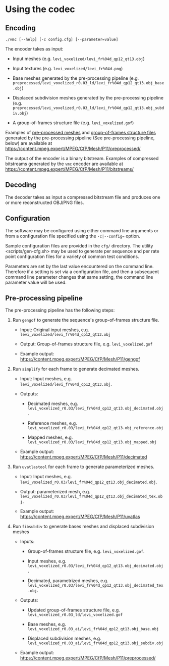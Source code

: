 Using the codec
===============

Encoding
--------

```console
./vmc [--help] [-c config.cfg] [--parameter=value]
```

The encoder takes as input:

* Input meshes (e.g. `levi_voxelized/levi_fr%04d_qp12_qt13.obj`)

* Input textures (e.g. `levi_voxelized/levi_fr%04d.png`)

* Base meshes generated by the pre-processing pipeline (e.g.
  `preprocessed/levi_voxelized_r0.03_ld/levi_fr%04d_qp12_qt13.obj_base.obj`)

* Displaced subdivision meshes generated by the pre-processing pipeline (e.g.
  `preprocessed/levi_voxelized_r0.03_ld/levi_fr%04d_qp12_qt13.obj_subdiv.obj`)

* A group-of-frames structure file (e.g. `levi_voxelized.gof`)

Examples of [pre-processed meshes][url-cfp-preprocessed] and [group-of-frames
structure files][url-cfp-preprocessed] generated by the pre-processing
pipeline (See pre-processing pipeline, below) are available
at https://content.mpeg.expert/MPEG/CfP/Mesh/P11/preprocessed/

[url-cfp-preprocessed]: https://content.mpeg.expert/MPEG/CfP/Mesh/P11/preprocessed/
[url-cfp-gengof]: https://content.mpeg.expert/MPEG/CfP/Mesh/P11/gengof

The output of the encoder is a binary bitstream. Examples of compressed
bitstreams generated by the `vmc` encoder are available at
https://content.mpeg.expert/MPEG/CfP/Mesh/P11/bitstreams/


Decoding
--------

The decoder takes as input a compressed bitstream file and produces one or
more reconstructed OBJ/PNG files.


Configuration
-------------

The software may be configured using either command line arguments or from
a configuration file specified using the `-c|--config=` option.

Sample configuration files are provided in the `cfg/` directory.  The
utility <scripts/gen-cfg.sh> may be used to generate per sequence and per
rate point configuration files for a variety of common test conditions.

Parameters are set by the last value encountered on the command line.
Therefore if a setting is set via a configuration file, and then a
subsequent command line parameter changes that same setting, the command
line parameter value will be used.


Pre-processing pipeline
-----------------------

The pre-processing pipeline has the following steps:

1. Run `gengof` to generate the sequence's group-of-frames structure file.

   * Input: Original input meshes, e.g.
     `levi_voxelized/levi_fr%04d_qp12_qt13.obj`

   * Output: Group-of-frames structure file, e.g. `levi_voxelized.gof`

   * Example output: https://content.mpeg.expert/MPEG/CfP/Mesh/P11/gengof


2. Run `simplify` for each frame to generate decimated meshes.

   * Input: Input meshes, e.g. `levi_voxelized/levi_fr%04d_qp12_qt13.obj`.

   * Outputs:
      * Decimated meshes, e.g.
        `levi_voxelized_r0.03/levi_fr%04d_qp12_qt13.obj_decimated.obj`.

      * Reference meshes, e.g.
        `levi_voxelized_r0.03/levi_fr%04d_qp12_qt13.obj_reference.obj`

      * Mapped meshes, e.g.
        `levi_voxelized_r0.03/levi_fr%04d_qp12_qt13.obj_mapped.obj`

   * Example output: https://content.mpeg.expert/MPEG/CfP/Mesh/P11/decimated


3. Run `uvatlastool` for each frame to generate parameterized meshes.

   * Input: Input meshes, e.g.
     `levi_voxelized_r0.03/levi_fr%04d_qp12_qt13.obj_decimated.obj`.

   * Output: parameterized mesh, e.g.
     `levi_voxelized_r0.03/levi_fr%04d_qp12_qt13.obj_decimated_tex.obj`.

   * Example output: https://content.mpeg.expert/MPEG/CfP/Mesh/P11/uvatlas


4. Run `fibsubdiv` to generate bases meshes and displaced subdivision meshes

   * Inputs:
      * Group-of-frames structure file, e.g. `levi_voxelized.gof`.

      * Input meshes, e.g.
        `levi_voxelized_r0.03/levi_fr%04d_qp12_qt13.obj_decimated.obj`.

      * Decimated, parametrized meshes, e.g.
        `levi_voxelized_r0.03/levi_fr%04d_qp12_qt13.obj_decimated_tex.obj`.

   * Outputs:
      * Updated group-of-frames structure file, e.g.
        `levi_voxelized_r0.03_ld/levi_voxelized.gof`

      * Base meshes, e.g.
        `levi_voxelized_r0.03_ai/levi_fr%04d_qp12_qt13.obj_base.obj`

      * Displaced subdivision meshes, e.g.
        `levi_voxelized_r0.03_ai/levi_fr%04d_qp12_qt13.obj_subdiv.obj`

   * Example output: https://content.mpeg.expert/MPEG/CfP/Mesh/P11/preprocessed/
